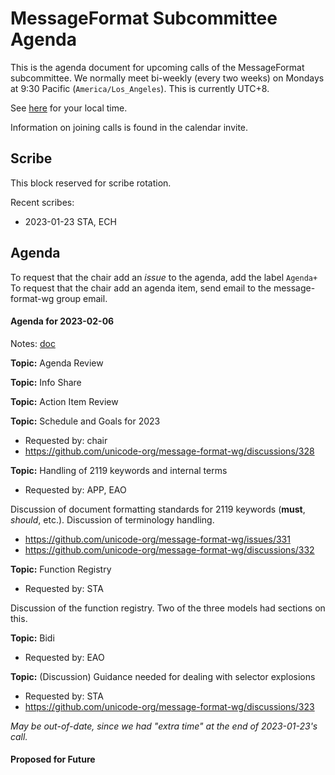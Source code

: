 # MessageFormat Subcommittee Agenda

This is the agenda document for upcoming calls of the MessageFormat subcommittee. We normally meet bi-weekly 
(every two weeks) on Mondays at 9:30 Pacific (`America/Los_Angeles`). This is currently UTC+8. 

See [here](https://www.timeanddate.com/worldclock/converter.html?iso=20230123T173000&p1=224&p2=248&p3=136&p4=179&p5=33&p6=101&p7=268) for your local time.

Information on joining calls is found in the calendar invite.

## Scribe

This block reserved for scribe rotation.

Recent scribes:
* 2023-01-23 STA, ECH


## Agenda

To request that the chair add an _issue_ to the agenda, add the label `Agenda+`
To request that the chair add an agenda item, send email to the message-format-wg group email.

#### Agenda for 2023-02-06

Notes: [doc](https://docs.google.com/document/d/1AHEfEJvs7Dqies6xY59DrTU6Moey_WQ1nOhkEp0VeEc)

**Topic:** Agenda Review

**Topic:** Info Share

**Topic:** Action Item Review

**Topic:** Schedule and Goals for 2023
* Requested by: chair
* https://github.com/unicode-org/message-format-wg/discussions/328


**Topic:** Handling of 2119 keywords and internal terms
* Requested by: APP, EAO

Discussion of document formatting standards for 2119 keywords (**must**, *should*, etc.). Discussion of terminology handling.
* https://github.com/unicode-org/message-format-wg/issues/331
* https://github.com/unicode-org/message-format-wg/discussions/332

**Topic:** Function Registry
* Requested by: STA

Discussion of the function registry. Two of the three models had sections on this.

**Topic:** Bidi
* Requested by: EAO

**Topic:** (Discussion) Guidance needed for dealing with selector explosions
* Requested by: STA
* https://github.com/unicode-org/message-format-wg/discussions/323

_May be out-of-date, since we had "extra time" at the end of 2023-01-23's call._

#### Proposed for Future


